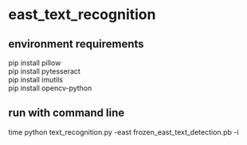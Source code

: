 # east_text_recognition

## environment requirements

pip install pillow <br>
pip install pytesseract <br>
pip install imutils <br>
pip install opencv-python <br>


## run with command line

time python text_recognition.py -east frozen_east_text_detection.pb -i <relative directory>
